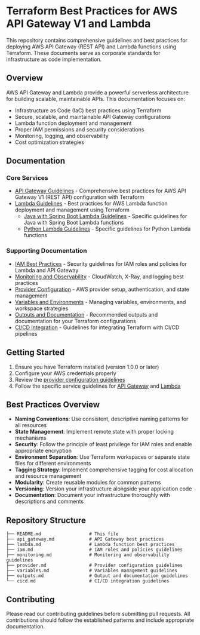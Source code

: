 # Terraform Best Practices for AWS API Gateway V1 and Lambda

This repository contains comprehensive guidelines and best practices for deploying AWS API Gateway (REST API) and Lambda functions using Terraform. These documents serve as corporate standards for infrastructure as code implementation.

## Overview

AWS API Gateway and Lambda provide a powerful serverless architecture for building scalable, maintainable APIs. This documentation focuses on:

- Infrastructure as Code (IaC) best practices using Terraform
- Secure, scalable, and maintainable API Gateway configurations
- Lambda function deployment and management
- Proper IAM permissions and security considerations
- Monitoring, logging, and observability
- Cost optimization strategies

## Documentation

### Core Services

- [API Gateway Guidelines](api_gateway.md) - Comprehensive best practices for AWS API Gateway V1 (REST API) configuration with Terraform
- [Lambda Guidelines](lambda.md) - Best practices for AWS Lambda function deployment and management using Terraform
  - [Java with Spring Boot Lambda Guidelines](java_lambda.md) - Specific guidelines for Java with Spring Boot Lambda functions
  - [Python Lambda Guidelines](python_lambda.md) - Specific guidelines for Python Lambda functions

### Supporting Documentation

- [IAM Best Practices](iam.md) - Security guidelines for IAM roles and policies for Lambda and API Gateway
- [Monitoring and Observability](monitoring.md) - CloudWatch, X-Ray, and logging best practices
- [Provider Configuration](provider.md) - AWS provider setup, authentication, and state management
- [Variables and Environments](variables.md) - Managing variables, environments, and workspace strategies
- [Outputs and Documentation](outputs.md) - Recommended outputs and documentation for your Terraform configurations
- [CI/CD Integration](cicd.md) - Guidelines for integrating Terraform with CI/CD pipelines

## Getting Started

1. Ensure you have Terraform installed (version 1.0.0 or later)
2. Configure your AWS credentials properly
3. Review the [provider configuration guidelines](provider.md)
4. Follow the specific service guidelines for [API Gateway](api_gateway.md) and [Lambda](lambda.md)

## Best Practices Overview

- **Naming Conventions**: Use consistent, descriptive naming patterns for all resources
- **State Management**: Implement remote state with proper locking mechanisms
- **Security**: Follow the principle of least privilege for IAM roles and enable appropriate encryption
- **Environment Separation**: Use Terraform workspaces or separate state files for different environments
- **Tagging Strategy**: Implement comprehensive tagging for cost allocation and resource management
- **Modularity**: Create reusable modules for common patterns
- **Versioning**: Version your infrastructure alongside your application code
- **Documentation**: Document your infrastructure thoroughly with descriptions and comments

## Repository Structure

```
├── README.md                  # This file
├── api_gateway.md             # API Gateway best practices
├── lambda.md                  # Lambda function best practices
├── iam.md                     # IAM roles and policies guidelines
├── monitoring.md              # Monitoring and observability guidelines
├── provider.md                # Provider configuration guidelines
├── variables.md               # Variables management guidelines
├── outputs.md                 # Output and documentation guidelines
└── cicd.md                    # CI/CD integration guidelines
```

## Contributing

Please read our contributing guidelines before submitting pull requests. All contributions should follow the established patterns and include appropriate documentation.
